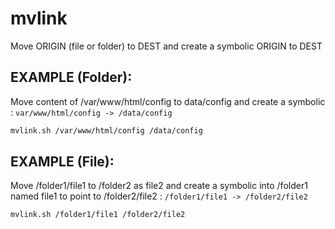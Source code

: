 # mvlink

Move ORIGIN (file or folder) to DEST and create a symbolic ORIGIN to DEST

## EXAMPLE (Folder):

Move content of /var/www/html/config to data/config and create a symbolic : ```var/www/html/config -> /data/config```

```bash
mvlink.sh /var/www/html/config /data/config
```

## EXAMPLE (File):

Move /folder1/file1 to /folder2 as file2 and create a symbolic into /folder1 named file1 to point to /folder2/file2 : ```/folder1/file1 -> /folder2/file2```

```bash
mvlink.sh /folder1/file1 /folder2/file2
```
